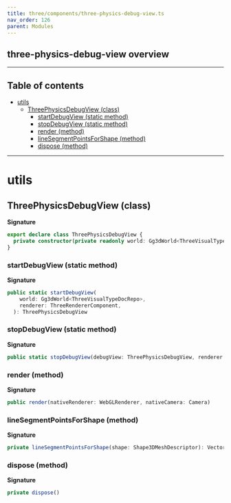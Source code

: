 ```yaml
---
title: three/components/three-physics-debug-view.ts
nav_order: 126
parent: Modules
---
```


## three-physics-debug-view overview

---

<h2 class="text-delta">Table of contents</h2>

- [utils](#utils)
  - [ThreePhysicsDebugView (class)](#threephysicsdebugview-class)
    - [startDebugView (static method)](#startdebugview-static-method)
    - [stopDebugView (static method)](#stopdebugview-static-method)
    - [render (method)](#render-method)
    - [lineSegmentPointsForShape (method)](#linesegmentpointsforshape-method)
    - [dispose (method)](#dispose-method)

---

# utils

## ThreePhysicsDebugView (class)

**Signature**

```ts
export declare class ThreePhysicsDebugView {
  private constructor(private readonly world: Gg3dWorld<ThreeVisualTypeDocRepo>)
}
```

### startDebugView (static method)

**Signature**

```ts
public static startDebugView(
    world: Gg3dWorld<ThreeVisualTypeDocRepo>,
    renderer: ThreeRendererComponent,
  ): ThreePhysicsDebugView
```

### stopDebugView (static method)

**Signature**

```ts
public static stopDebugView(debugView: ThreePhysicsDebugView, renderer: ThreeRendererComponent)
```

### render (method)

**Signature**

```ts
public render(nativeRenderer: WebGLRenderer, nativeCamera: Camera)
```

### lineSegmentPointsForShape (method)

**Signature**

```ts
private lineSegmentPointsForShape(shape: Shape3DMeshDescriptor): Vector3[] | null
```

### dispose (method)

**Signature**

```ts
private dispose()
```
